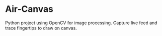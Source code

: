# Air-Canvas
Python project using OpenCV for image processing. Capture live feed and trace fingertips to draw on canvas.
